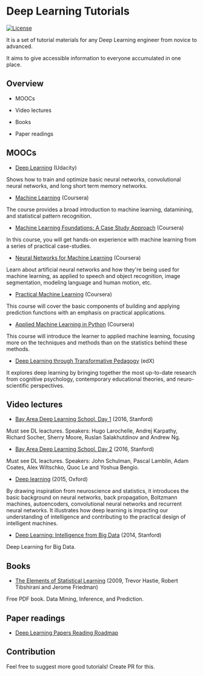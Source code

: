 # Deep Learning Tutorials

[![License](http://img.shields.io/badge/license-MIT-orange.svg?style=flat)](http://opensource.org/licenses/MIT)

It is a set of tutorial materials for any Deep Learning engineer from novice to advanced.

It aims to give accessible information to everyone accumulated in one place.

## Overview

* MOOCs

* Video lectures

* Books

* Paper readings

## MOOCs

* [Deep Learning](https://www.udacity.com/course/deep-learning--ud730) (Udacity)

Shows how to train and optimize basic neural networks, convolutional neural networks, and long short term memory networks.

* [Machine Learning](https://www.coursera.org/learn/machine-learning) (Coursera)

The course provides a broad introduction to machine learning, datamining, and statistical pattern recognition.

* [Machine Learning Foundations: A Case Study Approach](https://www.coursera.org/learn/ml-foundations) (Coursera)

In this course, you will get hands-on experience with machine learning from a series of practical case-studies.

* [Neural Networks for Machine Learning](https://www.coursera.org/learn/neural-networks) (Coursera)

Learn about artificial neural networks and how they're being used for machine learning, as applied to speech and object recognition, image segmentation, modeling language and human motion, etc.

* [Practical Machine Learning](https://www.coursera.org/learn/practical-machine-learning) (Coursera)

This course will cover the basic components of building and applying prediction functions with an emphasis on practical applications.

* [Applied Machine Learning in Python](https://www.coursera.org/learn/python-machine-learning) (Coursera)

This course will introduce the learner to applied machine learning, focusing more on the techniques and methods than on the statistics behind these methods. 

* [Deep Learning through Transformative Pedagogy](https://www.edx.org/course/deep-learning-through-transformative-uqx-microsoft-education-learnx) (edX)

It explores deep learning by bringing together the most up-to-date research from cognitive psychology, contemporary educational theories, and neuro-scientific perspectives.

## Video lectures

* [Bay Area Deep Learning School. Day 1](https://www.youtube.com/watch?v=eyovmAtoUx0) (2016, Stanford)

Must see DL leactures. Speakers: Hugo Larochelle, Andrej Karpathy, Richard Socher, Sherry Moore, Ruslan Salakhutdinov and Andrew Ng.

* [Bay Area Deep Learning School. Day 2](https://www.youtube.com/watch?v=9dXiAecyJrY) (2016, Stanford)

Must see DL leactures. Speakers: John Schulman, Pascal Lamblin, Adam Coates, Alex Wiltschko, Quoc Le and Yoshua Bengio.

* [Deep learning](https://www.youtube.com/playlist?list=PLE6Wd9FR--EfW8dtjAuPoTuPcqmOV53Fu) (2015, Oxford)

By drawing inspiration from neuroscience and statistics, it introduces the basic background on neural networks, back propagation, Boltzmann machines, autoencoders, convolutional neural networks and recurrent neural networks. It illustrates how deep learning is impacting our understanding of intelligence and contributing to the practical design of intelligent machines.

* [Deep Learning: Intelligence from Big Data](https://www.youtube.com/watch?v=czLI3oLDe8M) (2014, Stanford)

Deep Learning for Big Data.

## Books

* [The Elements of Statistical Learning](http://statweb.stanford.edu/~tibs/ElemStatLearn/) (2009, Trevor Hastie, Robert Tibshirani and Jerome Friedman)

Free PDF book. Data Mining, Inference, and Prediction.

## Paper readings

* [Deep Learning Papers Reading Roadmap](https://github.com/songrotek/Deep-Learning-Papers-Reading-Roadmap)

## Contribution

Feel free to suggest more good tutorials! Create PR for this.
